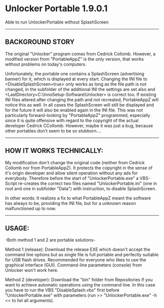 # Unlocker Portable 1.9.0.1
Able to run UnlockerPortable without SplashScreen

-------------------------------
BACKGROUND STORY
-------------------------------
The original "Unlocker" program comes from Cedrick Collomb.
However, a modified version from "PortableAppZ" is the only version,
that works without problems on today's computers.

Unfortunately, the portable one contains a SplashScreen (advertising banner) for it, which is displayed at every start. Changing the INI file to <DisableSplashScreen=true> only works as long as the file path is not changed, in the subfolder of the additional INI the settings are set also and <LastDirectory=C:\InnoSetup-Software\Unlocker> is correct too. If existing INI files altered after changing the path and not recreated, PortableAppZ will notice this as well. In all cases the SplashScreen will still be displayed and for the future it will also be enabled again in the INI file. This was not particularly forward-looking by "PortableAppZ" programmed, especially since it is quite offensive with regard to the copyright of the actual developer Cedrick CCollomb. However, maybe it was just a bug, because other portables don't seem to be so stubborn....

-------------------------------
HOW IT WORKS TECHNICALLY:
-------------------------------
My modification don't change the original code (neither from Cedrick Collomb nor from PortableAppZ). It protects the copyright in the sense of it's origin developer and allow silent operation without any ads for everybody. Therefore before the start of "UnlockerPortable.exe" a VBS-Script re-creates the correct two files named "UnlockerPortable.ini" (one in root and one in subfolder "Data") with instruction, to disable SplashScreen.

In other words: It realizes a fix to what PortableAppZ meant the software has always to be, providing the INI file, but for a unknown reason malfunctioned up to now.


-------------------------------
USAGE:
-------------------------------
-Both method 1 and 2 are portable solutions-

Method 1 (release): Download the release EXE which doesn't accept the command line options but as single file is full portable and perfectly suitable for USB flash drives. Recommended for everyone who likes to use the graphical interface (GUI). Command-line parameters (console) from Unlocker won't work here.

Method 2 (developer): Download the "bin" folder from Repositories if you want to achieve automatic operations using the command line. In this case you have to run the VBS "DisableSplash.vbs" first before "UnlockerPortable.exe" with parameters (run >> "UnlockerPortable.exe" -h << to list all arguments).
